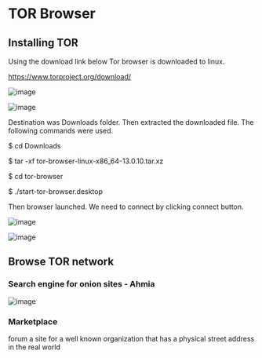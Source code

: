 # TOR Browser

## Installing TOR

Using the download link below Tor browser is downloaded to linux.

https://www.torproject.org/download/

![image](https://github.com/Ruwan0127/rumarkdown/assets/144318600/de4f258a-85e8-4166-b4b0-3bfb97f549e0)

![image](https://github.com/Ruwan0127/rumarkdown/assets/144318600/6781ff77-a242-41f5-a159-64dc070263c3)

  
Destination was Downloads folder. Then extracted the downloaded file.
The following commands were used.

$ cd Downloads

$ tar -xf tor-browser-linux-x86_64-13.0.10.tar.xz

$ cd tor-browser

$ ./start-tor-browser.desktop

Then browser launched. We need to connect by clicking connect button.

![image](https://github.com/Ruwan0127/rumarkdown/assets/144318600/bbc3fe45-74a4-4f93-8aa1-1c8dee467463)


![image](https://github.com/Ruwan0127/rumarkdown/assets/144318600/a651c849-b291-4539-aa51-df55aadeef2e)



## Browse TOR network

### Search engine for onion sites - Ahmia

![image](https://github.com/Ruwan0127/rumarkdown/assets/144318600/d05ac253-4719-4e6e-9660-ce2b80798903)

### Marketplace


forum
a site for a well known organization that has a physical street address in the real world
